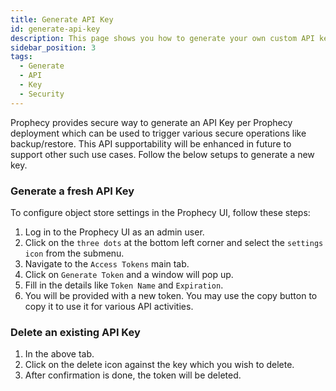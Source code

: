 ```yaml
---
title: Generate API Key
id: generate-api-key
description: This page shows you how to generate your own custom API key per deployment.
sidebar_position: 3
tags:
  - Generate
  - API
  - Key
  - Security
---
```


Prophecy provides secure way to generate an API Key per Prophecy deployment which can be used to trigger various secure operations like backup/restore. This API supportability will be enhanced in future to support other such use cases. Follow the below setups to generate a new key.

### Generate a fresh API Key

To configure object store settings in the Prophecy UI, follow these steps:

1. Log in to the Prophecy UI as an admin user.
1. Click on the `three dots` at the bottom left corner and select the `settings icon` from the submenu.
1. Navigate to the `Access Tokens` main tab.
1. Click on `Generate Token` and a window will pop up.
1. Fill in the details like `Token Name` and `Expiration`.
1. You will be provided with a new token. You may use the copy button to copy it to use it for various API activities.

### Delete an existing API Key

1. In the above tab.
1. Click on the delete icon against the key which you wish to delete.
1. After confirmation is done, the token will be deleted.
